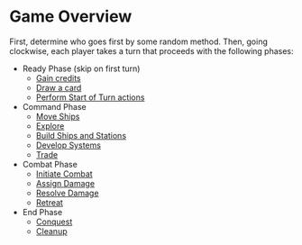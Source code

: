 # Game Overview

First, determine who goes first by some random method. Then, going clockwise, each player takes a turn that proceeds with the following phases:

- Ready Phase (skip on first turn)
  - [Gain credits](/play/ready.html#gain-credits)
  - [Draw a card](/play/ready.html#draw-a-card)
  - [Perform Start of Turn actions](/play/ready.html#perform-start-of-turn-actions)
- Command Phase
  - [Move Ships](/play/command.html#move-ships)
  - [Explore](/play/command.html#explore)
  - [Build Ships and Stations](/play/command.html#build-ships-and-stations)
  - [Develop Systems](/play/command.html#develop-systems)
  - [Trade](/play/command.html#trade)
- Combat Phase
  - [Initiate Combat](/play/combat.html#initiate-combat)
  - [Assign Damage](/play/combat.html#assign-damage)
  - [Resolve Damage](/play/combat.html#resolve-damage)
  - [Retreat](/play/combat.html#retreat)
- End Phase
  - [Conquest](/play/end.html#conquest)
  - [Cleanup](/play/end.html#cleanup)
